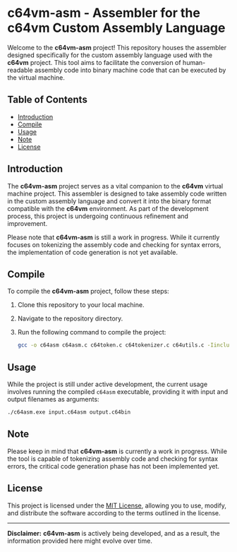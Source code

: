 # c64vm-asm - Assembler for the c64vm Custom Assembly Language

Welcome to the **c64vm-asm** project! This repository houses the assembler designed specifically for the custom assembly language used with the **c64vm** project. This tool aims to facilitate the conversion of human-readable assembly code into binary machine code that can be executed by the virtual machine.

## Table of Contents

- [Introduction](#introduction)
- [Compile](#compile)
- [Usage](#usage)
- [Note](#note)
- [License](#license)

## Introduction

The **c64vm-asm** project serves as a vital companion to the **c64vm** virtual machine project. This assembler is designed to take assembly code written in the custom assembly language and convert it into the binary format compatible with the **c64vm** environment. As part of the development process, this project is undergoing continuous refinement and improvement.

Please note that **c64vm-asm** is still a work in progress. While it currently focuses on tokenizing the assembly code and checking for syntax errors, the implementation of code generation is not yet available.

## Compile

To compile the **c64vm-asm** project, follow these steps:

1. Clone this repository to your local machine.
2. Navigate to the repository directory.
3. Run the following command to compile the project:

    ```sh
    gcc -o c64asm c64asm.c c64token.c c64tokenizer.c c64utils.c -Iinclude -std=c99 -Wall -Wextra -Wpedantic
    ```

## Usage

While the project is still under active development, the current usage involves running the compiled `c64asm` executable, providing it with input and output filenames as arguments:

```sh
./c64asm.exe input.c64asm output.c64bin
```

## Note

Please keep in mind that **c64vm-asm** is currently a work in progress. While the tool is capable of tokenizing assembly code and checking for syntax errors, the critical code generation phase has not been implemented yet.

## License

This project is licensed under the [MIT License](LICENSE), allowing you to use, modify, and distribute the software according to the terms outlined in the license.

---

**Disclaimer:** **c64vm-asm** is actively being developed, and as a result, the information provided here might evolve over time.
